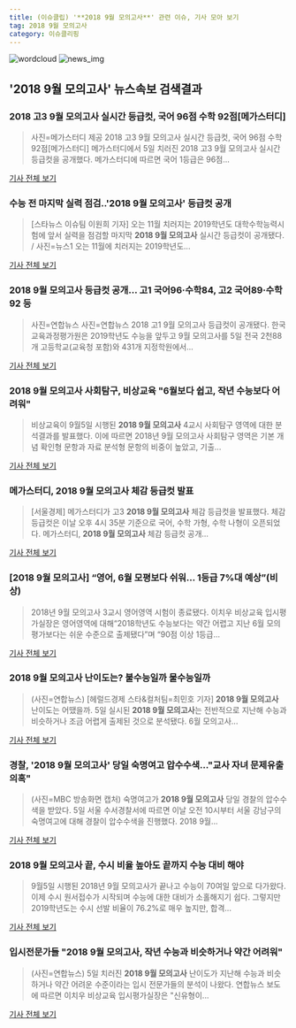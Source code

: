 ```yaml
---
title: (이슈클립) '**2018 9월 모의고사**' 관련 이슈, 기사 모아 보기
tag: 2018 9월 모의고사
category: 이슈클리핑
---
```

![wordcloud](https://s3.ap-northeast-2.amazonaws.com/lyrics101-wordcloud/2018-09-05-1536145258.png)
![news_img](https://user-images.githubusercontent.com/42597476/44507050-1206f400-a6e4-11e8-8d98-7ffbfebb353f.png)
## **'**2018 9월 모의고사**'** 뉴스속보 검색결과
### 2018 고3 9월 모의고사 실시간 등급컷, 국어 96점 수학 92점[메가스터디]

>사진=메가스터디 제공 2018 고3 9월 모의고사 실시간 등급컷, 국어 96점 수학 92점[메가스터디] 메가스터디에서 5일 치러진 2018 고3 9월 모의고사 실시간 등급컷을 공개했다. 메가스터디에 따르면 국어 1등급은 96점...

<a href="http://news20.busan.com/controller/newsController.jsp?newsId=20180905000187" target="_blank">기사 전체 보기</a>

### 수능 전 마지막 실력 점검..'**2018 9월 모의고사**' 등급컷 공개

>[스타뉴스 이슈팀 이원희 기자] 오는 11월 치러지는 2019학년도 대학수학능력시험에 앞서 실력을 점검할 마지막 **2018 9월 모의고사** 실시간 등급컷이 공개됐다. / 사진=뉴스1 오는 11월에 치러지는 2019학년도...

<a href="http://star.mt.co.kr/stview.php?no=2018090519383104310" target="_blank">기사 전체 보기</a>

### **2018 9월 모의고사** 등급컷 공개… 고1 국어96·수학84, 고2 국어89·수학92 등

>사진=연합뉴스 사진=연합뉴스 2018 고1 9월 모의고사 등급컷이 공개됐다. 한국교육과정평가원은 2019학년도 수능을 앞두고 9월 모의고사를 5일 전국 2천88개 고등학교(교육청 포함)와 431개 지정학원에서...

<a href="http://www.joongboo.com/news/articleView.html?idxno=1284712" target="_blank">기사 전체 보기</a>

### **2018 9월 모의고사** 사회탐구, 비상교육 "6월보다 쉽고, 작년 수능보다 어려워"

>비상교육이 9월5일 시행된 **2018 9월 모의고사** 4교시 사회탐구 영역에 대한 분석결과를 발표했다. 이에 따르면 2018년 9월 모의고사 사회탐구 영역은 기본 개념 확인형 문항과 자료 분석형 문항의 비중이 높았고, 기출...

<a href="http://moneys.mt.co.kr/news/mwView.php?no=2018090517468063300" target="_blank">기사 전체 보기</a>

### 메가스터디, **2018 9월 모의고사** 체감 등급컷 발표

>[서울경제] 메가스터디가 고3 **2018 9월 모의고사** 체감 등급컷을 발표했다. 체감 등급컷은 이날 오후 4시 35분 기준으로 국어, 수학 가형, 수학 나형이 오픈되었다. 메가스터디, **2018 9월 모의고사** 체감 등급컷 공개...

<a href="http://www.sedaily.com/NewsView/1S4IQAGAPN" target="_blank">기사 전체 보기</a>

### [**2018 9월 모의고사**] “영어, 6월 모평보다 쉬워… 1등급 7%대 예상”(비상)

>2018년 9월 모의고사 3교시 영어영역 시험이 종료됐다. 이치우 비상교육 입시평가실장은 영어영역에 대해“2018학년도 수능보다는 약간 어렵고 지난 6월 모의평가보다는 쉬운 수준으로 출제됐다”며 “90점 이상 1등급...

<a href="http://edu.donga.com/?p=article&ps=view&at_no=20180905152638270042" target="_blank">기사 전체 보기</a>

### **2018 9월 모의고사** 난이도는? 불수능일까 물수능일까

>(사진=연합뉴스) [헤럴드경제 스타&컬처팀=최민호 기자] **2018 9월 모의고사** 난이도는 어땠을까. 5일 실시된 **2018 9월 모의고사**는 전반적으로 지난해 수능과 비슷하거나 조금 어렵게 출제된 것으로 분석됐다. 6월 모의고사...

<a href="http://biz.heraldcorp.com/culture/view.php?ud=201809051802542070340_1" target="_blank">기사 전체 보기</a>

### 경찰, '**2018 9월 모의고사**' 당일 숙명여고 압수수색…"교사 자녀 문제유출 의혹"

>(사진=MBC 방송화면 캡처) 숙명여고가 **2018 9월 모의고사** 당일 경찰의 압수수색을 받았다. 5일 서울 수서경찰서에 따르면 이날 오전 10시부터 서울 강남구의 숙명여고에 대해 경찰이 압수수색을 진행했다. 2018 9월...

<a href="http://www.betanews.net:8080/article/904431.html" target="_blank">기사 전체 보기</a>

### **2018 9월 모의고사** 끝, 수시 비율 높아도 끝까지 수능 대비 해야

>9월5일 시행된 2018년 9월 모의고사가 끝나고 수능이 70여일 앞으로 다가왔다. 이제 수시 원서접수가 시작되며 수능에 대한 대비가 소홀해지기 쉽다. 그렇지만 2019학년도는 수시 선발 비율이 76.2%로 매우 높지만, 합격...

<a href="http://moneys.mt.co.kr/news/mwView.php?no=2018090517348037761" target="_blank">기사 전체 보기</a>

### 입시전문가들 "**2018 9월 모의고사**, 작년 수능과 비슷하거나 약간 어려워"

>(사진=연합뉴스) 5일 치러진 **2018 9월 모의고사** 난이도가 지난해 수능과 비슷하거나 약간 어려운 수준이라는 입시 전문가들의 분석이 나왔다. 연합뉴스 보도에 따르면 이치우 비상교육 입시평가실장은 "신유형이...

<a href="http://news20.busan.com/controller/newsController.jsp?newsId=20180905000307" target="_blank">기사 전체 보기</a>


